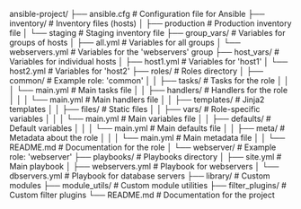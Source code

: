 
ansible-project/
├── ansible.cfg          # Configuration file for Ansible
├── inventory/           # Inventory files (hosts)
│   ├── production       # Production inventory file
│   └── staging          # Staging inventory file
├── group_vars/          # Variables for groups of hosts
│   ├── all.yml          # Variables for all groups
│   └── webservers.yml   # Variables for the 'webservers' group
├── host_vars/           # Variables for individual hosts
│   ├── host1.yml        # Variables for 'host1'
│   └── host2.yml        # Variables for 'host2'
├── roles/               # Roles directory
│   ├── common/          # Example role: 'common'
│   │   ├── tasks/       # Tasks for the role
│   │   │   └── main.yml # Main tasks file
│   │   ├── handlers/    # Handlers for the role
│   │   │   └── main.yml # Main handlers file
│   │   ├── templates/   # Jinja2 templates
│   │   ├── files/       # Static files
│   │   ├── vars/        # Role-specific variables
│   │   │   └── main.yml # Main variables file
│   │   ├── defaults/    # Default variables
│   │   │   └── main.yml # Main defaults file
│   │   ├── meta/        # Metadata about the role
│   │   │   └── main.yml # Main metadata file
│   │   └── README.md    # Documentation for the role
│   └── webserver/       # Example role: 'webserver'
├── playbooks/           # Playbooks directory
│   ├── site.yml         # Main playbook
│   ├── webservers.yml   # Playbook for webservers
│   └── dbservers.yml    # Playbook for database servers
├── library/             # Custom modules
├── module_utils/        # Custom module utilities
├── filter_plugins/      # Custom filter plugins
└── README.md            # Documentation for the project
